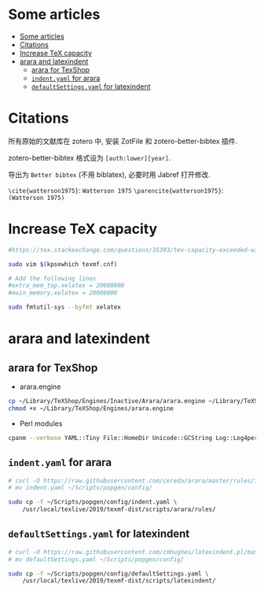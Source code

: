 # Some articles

[TOC levels=1-3]: # " "
- [Some articles](#some-articles)
- [Citations](#citations)
- [Increase TeX capacity](#increase-tex-capacity)
- [arara and latexindent](#arara-and-latexindent)
    - [arara for TexShop](#arara-for-texshop)
    - [`indent.yaml` for arara](#indentyaml-for-arara)
    - [`defaultSettings.yaml` for latexindent](#defaultsettingsyaml-for-latexindent)


# Citations

所有原始的文献库在 zotero 中, 安装 ZotFile 和 zotero-better-bibtex 插件.

zotero-better-bibtex 格式设为 `[auth:lower][year]`.

导出为 `Better bibtex` (不用 biblatex), 必要时用 Jabref 打开修改.

`\cite{watterson1975}`: `Watterson 1975` `\parencite{watterson1975}`: `(Watterson 1975)`

# Increase TeX capacity

```bash
#https://tex.stackexchange.com/questions/35393/tex-capacity-exceeded-with-glossary-package

sudo vim $(kpsewhich texmf.cnf)

# Add the following lines
#extra_mem_top.xelatex = 20000000
#main_memory.xelatex = 20000000

sudo fmtutil-sys --byfmt xelatex

```

# arara and latexindent

## arara for TexShop

* arara.engine

```bash
cp ~/Library/TeXShop/Engines/Inactive/Arara/arara.engine ~/Library/TeXShop/Engines/
chmod +x ~/Library/TeXShop/Engines/arara.engine

```

* Perl modules

```bash
cpanm --verbose YAML::Tiny File::HomeDir Unicode::GCString Log::Log4perl Log::Dispatch::File

```

## `indent.yaml` for arara

```bash
# curl -O https://raw.githubusercontent.com/cereda/arara/master/rules/indent.yaml
# mv indent.yaml ~/Scripts/popgen/config/

sudo cp -f ~/Scripts/popgen/config/indent.yaml \
    /usr/local/texlive/2019/texmf-dist/scripts/arara/rules/

```

## `defaultSettings.yaml` for latexindent

```bash
# curl -O https://raw.githubusercontent.com/cmhughes/latexindent.pl/master/defaultSettings.yaml
# mv defaultSettings.yaml ~/Scripts/popgen/config/

sudo cp -f ~/Scripts/popgen/config/defaultSettings.yaml \
    /usr/local/texlive/2019/texmf-dist/scripts/latexindent/

```

